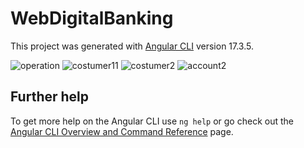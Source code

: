 # WebDigitalBanking

This project was generated with [Angular CLI](https://github.com/angular/angular-cli) version 17.3.5.

![operation](https://github.com/MeryemBouzakri/AngularEbanking/assets/141282694/8ae32400-5d3e-45a3-92f8-9ddd591dad9f)
![costumer11](https://github.com/MeryemBouzakri/AngularEbanking/assets/141282694/b5734c6b-f18d-4e01-ad55-7751373a0e53)
![costumer2](https://github.com/MeryemBouzakri/AngularEbanking/assets/141282694/de466d7d-6b24-4b21-9473-f3e41f8fad6c)
![account2](https://github.com/MeryemBouzakri/AngularEbanking/assets/141282694/adce2da4-b456-4b60-8ac0-544e1ea45094)


## Further help

To get more help on the Angular CLI use `ng help` or go check out the [Angular CLI Overview and Command Reference](https://angular.io/cli) page.
